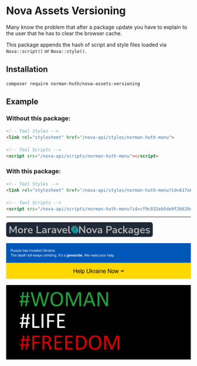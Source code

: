 # Nova Assets Versioning

Many know the problem that after a package update you have to explain to the user that he has to clear the browser cache.

This package appends the hash of script and style files loaded via `Nova::script()` or `Nova::style()`.

## Installation

```
composer require norman-huth/nova-assets-versioning
```

## Example

### Without this package:

```html
<!-- Tool Styles -->
<link rel="stylesheet" href="/nova-api/styles/norman-huth-menu">

<!-- Tool Scripts -->
<script src="/nova-api/scripts/norman-huth-menu"></script>
```

### With this package:

```html
<!-- Tool Styles -->
<link rel="stylesheet" href="/nova-api/styles/norman-huth-menu?id=617a67680cd5dd5759b1963661ce40f1">

<!-- Tool Scripts -->
<script src="/nova-api/scripts/norman-huth-menu?id=cf9c832eb5de9f26626d5243e87f8814"></script>
```

---

[![More Laravel Nova Packages](https://raw.githubusercontent.com/Muetze42/asset-repo/main/svg/more-laravel-nova-packages.svg)](https://huth.it/nova-packages)

[![Stand With Ukraine](https://raw.githubusercontent.com/vshymanskyy/StandWithUkraine/main/banner2-direct.svg)](https://vshymanskyy.github.io/StandWithUkraine/)

[![Woman. Life. Freedom.](https://raw.githubusercontent.com/Muetze42/Muetze42/2033b219c6cce0cb656c34da5246434c27919bcd/files/iran-banner-big.svg)](https://linktr.ee/CurrentPetitionsFreeIran)
